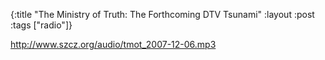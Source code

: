 {:title "The Ministry of Truth: The Forthcoming DTV Tsunami"
:layout :post
:tags  ["radio"]}

<http://www.szcz.org/audio/tmot_2007-12-06.mp3>

